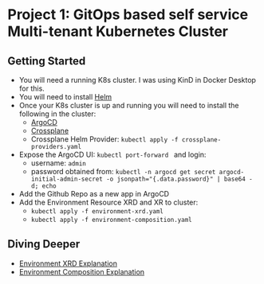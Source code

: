 # Project 1: GitOps based self service Multi-tenant Kubernetes Cluster

## Getting Started

* You will need a running K8s cluster. I was using KinD in Docker Desktop for this. 
* You will need to install [Helm](https://helm.sh/)
* Once your K8s cluster is up and running you will need to install the following in the cluster:
   * [ArgoCD](https://argo-cd.readthedocs.io/en/stable/getting_started/)
   * [Crossplane](https://docs.crossplane.io/v2.0/get-started/)
   * Crossplane Helm Provider: `kubectl apply -f crossplane-providers.yaml`
* Expose the ArgoCD UI: `kubectl port-forward ` and login:
  * username: `admin`
  * password obtained from: `kubectl -n argocd get secret argocd-initial-admin-secret -o jsonpath="{.data.password}" | base64 -d; echo`
* Add the Github Repo as a new app in ArgoCD
* Add the Environment Resource XRD and XR to cluster:
  * `kubectl apply -f environment-xrd.yaml`
  * `kubectl apply -f environment-composition.yaml`

## Diving Deeper

* [Environment XRD Explanation](docs/XRD_EXPLANATION.md)
* [Environment Composition Explanation](docs/COMPOSITION_EXPLANATION.md)